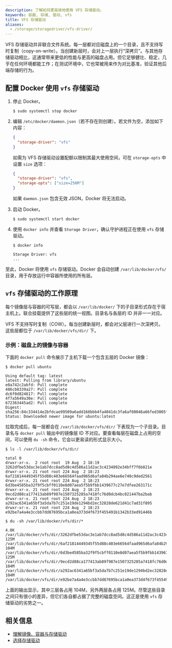 ```yaml
---
description: 了解如何更高效地使用 VFS 存储驱动。
keywords: 容器, 存储, 驱动, vfs
title: VFS 存储驱动
aliases:
  - /storage/storagedriver/vfs-driver/
---
```


VFS 存储驱动并非联合文件系统。每一层都对应磁盘上的一个目录，且不支持写时复制（copy-on-write）。当创建新层时，会对上一层执行“深拷贝”。与其他存储驱动相比，这通常带来更低的性能与更高的磁盘占用。但它足够健壮、稳定，几乎在任何环境都能工作；在测试环境中，它也常被用来作为对比基准，验证其他后端存储的行为。

## 配置 Docker 使用 `vfs` 存储驱动

1. 停止 Docker。

   ```console
   $ sudo systemctl stop docker
   ```

2.  编辑 `/etc/docker/daemon.json`（若不存在则创建）。若文件为空，添加如下内容：

    ```json
    {
      "storage-driver": "vfs"
    }
    ```

    如需为 VFS 存储驱动设置配额以限制其最大使用空间，可在 `storage-opts` 中设置 `size` 选项：

    ```json
    {
      "storage-driver": "vfs",
      "storage-opts": ["size=256M"]
    }
    ```

    如果 `daemon.json` 包含无效 JSON，Docker 将无法启动。

3.  启动 Docker。

    ```console
    $ sudo systemctl start docker
    ```

4.  使用 `docker info` 并查看 `Storage Driver`，确认守护进程正在使用 `vfs` 存储驱动。

    ```console
    $ docker info

    Storage Driver: vfs
    ...
    ```

至此，Docker 将使用 `vfs` 存储驱动。Docker 会自动创建 `/var/lib/docker/vfs/` 目录，用于存放运行中容器所使用的所有层。

## `vfs` 存储驱动的工作原理

每个镜像层与容器的可写层，都会以 `/var/lib/docker/` 下的子目录形式存在于宿主机上。联合挂载提供了这些层的统一视图。目录名与各层的 ID 并非一一对应。

VFS 不支持写时复制（COW）。每当创建新层时，都会对父层进行一次深拷贝。这些层都位于 `/var/lib/docker/vfs/dir/` 下。

### 示例：磁盘上的镜像与容器

下面的 `docker pull` 命令展示了主机下载一个包含五层的 Docker 镜像：

```console
$ docker pull ubuntu

Using default tag: latest
latest: Pulling from library/ubuntu
e0a742c2abfd: Pull complete
486cb8339a27: Pull complete
dc6f0d824617: Pull complete
4f7a5649a30e: Pull complete
672363445ad2: Pull complete
Digest: sha256:84c334414e2bfdcae99509a6add166bbb4fa4041dc3fa6af08046a66fed3005f
Status: Downloaded newer image for ubuntu:latest
```

拉取完成后，每一层都会在 `/var/lib/docker/vfs/dir/` 下表现为一个子目录。目录名与 `docker pull` 输出中的镜像层 ID 不对应。要查看每层在磁盘上占用的空间，可以使用 `du -sh` 命令，它会以更易读的形式显示大小。

```console
$ ls -l /var/lib/docker/vfs/dir/

total 0
drwxr-xr-x.  2 root root  19 Aug  2 18:19 3262dfbe53dac3e1ab7dcc8ad5d8c4d586a11d2ac3c4234892e34bff7f6b821e
drwxr-xr-x. 21 root root 224 Aug  2 18:23 6af21814449345f55d88c403e66564faad965d6afa84b294ae6e740c9ded2561
drwxr-xr-x. 21 root root 224 Aug  2 18:23 6d3be4585ba32f9f5cbff0110e8d07aea5f5b9fbb1439677c27e7dfee263171c
drwxr-xr-x. 21 root root 224 Aug  2 18:23 9ecd2d88ca177413ab89f987e1507325285a7418fc76d0dcb4bc021447ba2bab
drwxr-xr-x. 21 root root 224 Aug  2 18:23 a292ac6341a65bf3a5da7b7c251e19de1294bd2ec32828de621d41c7ad31f895
drwxr-xr-x. 21 root root 224 Aug  2 18:23 e92be7a4a4e3ccbb7dd87695bca1a0ea373d4f673f455491b1342b33ed91446b
```

```console
$ du -sh /var/lib/docker/vfs/dir/*

4.0K	/var/lib/docker/vfs/dir/3262dfbe53dac3e1ab7dcc8ad5d8c4d586a11d2ac3c4234892e34bff7f6b821e
125M	/var/lib/docker/vfs/dir/6af21814449345f55d88c403e66564faad965d6afa84b294ae6e740c9ded2561
104M	/var/lib/docker/vfs/dir/6d3be4585ba32f9f5cbff0110e8d07aea5f5b9fbb1439677c27e7dfee263171c
125M	/var/lib/docker/vfs/dir/9ecd2d88ca177413ab89f987e1507325285a7418fc76d0dcb4bc021447ba2bab
104M	/var/lib/docker/vfs/dir/a292ac6341a65bf3a5da7b7c251e19de1294bd2ec32828de621d41c7ad31f895
104M	/var/lib/docker/vfs/dir/e92be7a4a4e3ccbb7dd87695bca1a0ea373d4f673f455491b1342b33ed91446b
```

上面的输出显示，其中三层各占用 104M，另外两层各占用 125M。尽管这些目录之间只有很小的差异，但它们各自都占据了完整的磁盘空间。这正是使用 `vfs` 存储驱动的劣势之一。

## 相关信息

- [理解镜像、容器与存储驱动](index.md)
- [选择存储驱动](select-storage-driver.md)
